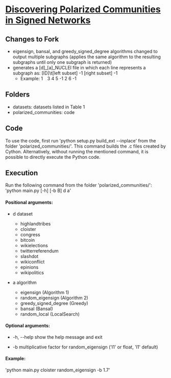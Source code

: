 # [Discovering Polarized Communities in Signed Networks](http://edoardogalimberti.altervista.org/documents/papers/***.pdf)

## Changes to Fork
* eigensign, bansal, and greedy_signed_degree algorithms changed to output multiple subgraphs (applies the same algorithm to the resulting subgraphs until only one subgraph is returned)
* generates a [d]&#95;[a]&#95;NUCLEI file in which each line represents a subgraph as: [ID]\t[left subset] -1 [right subset] -1
  * Example: 1&emsp;3 4 5 -1 2 6 -1

## Folders
* datasets: datasets listed in Table 1
* polarized_communities: code

## Code
To use the code, first run 'python setup.py build_ext --inplace' from the folder 'polarized_communities/'.
This command builds the .c files created by Cython.
Alternatively, without running the mentioned command, it is possible to directly execute the Python code.

## Execution
Run the following command from the folder 'polarized_communities/':
  'python main.py [-h] [-b B] d a'

#### Positional arguments:
  * d           dataset
    * highlandtribes
    * cloister
    * congress
    * bitcoin
    * wikielections
    * twitterreferendum
    * slashdot
    * wikiconflict
    * epinions
    * wikipolitics
    
  * a           algorithm
    * eigensign       (Algorithm 1)
    * random_eigensign        (Algorithm 2)
    * greedy_signed_degree        (Greedy)
    * bansal        (Bansal)
    * random_local        (LocalSearch)

#### Optional arguments:
  * -h, --help  show the help message and exit

  * -b       multiplicative factor for random_eigensign ('l1' or float, 'l1' default)
  	
#### Example:
  'python main.py cloister random_eigensign -b 1.7'
